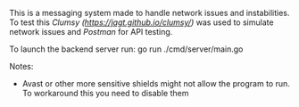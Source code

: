 This is a messaging system made to handle network issues and instabilities. To test this _Clumsy (https://jagt.github.io/clumsy/)_ was used to simulate network issues and _Postman_ for API testing.

To launch the backend server run:  go run ./cmd/server/main.go

Notes:
- Avast or other more sensitive shields might not allow the program to run. To workaround this you need to disable them
